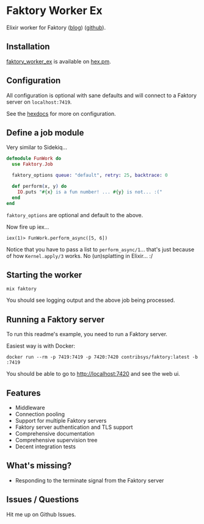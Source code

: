 # Faktory Worker Ex

Elixir worker for Faktory ([blog](http://www.mikeperham.com/2017/10/24/introducing-faktory/)) ([github](https://github.com/contribsys/faktory)).

## Installation

[faktory_worker_ex](https://hex.pm/packages/faktory_worker_ex) is available on
[hex.pm](https://hex.pm).

## Configuration

All configuration is optional with sane defaults and will connect to a
Faktory server on `localhost:7419`.

See the
[hexdocs](https://hexdocs.pm/faktory_worker_ex/Faktory.Configuration.html)
for more on configuration.

## Define a job module

Very similar to Sidekiq...

```elixir
defmodule FunWork do
  use Faktory.Job

  faktory_options queue: "default", retry: 25, backtrace: 0

  def perform(x, y) do
    IO.puts "#{x} is a fun number! ... #{y} is not... :("
  end
end
```

`faktory_options` are optional and default to the above.

Now fire up iex...

```
iex(1)> FunWork.perform_async([5, 6])
```

Notice that you have to pass a list to `perform_async/1`... that's just because
of how `Kernel.apply/3` works. No (un)splatting in Elixir... :/

## Starting the worker

`mix faktory`

You should see logging output and the above job being processed.

## Running a Faktory server

To run this readme's example, you need to run a Faktory server.

Easiest way is with Docker:
```
docker run --rm -p 7419:7419 -p 7420:7420 contribsys/faktory:latest -b :7419
```

You should be able to go to [http://localhost:7420](http://localhost:7420) and see the web ui.

## Features

* Middleware
* Connection pooling
* Support for multiple Faktory servers
* Faktory server authentication and TLS support
* Comprehensive documentation
* Comprehensive supervision tree
* Decent integration tests

## What's missing?

* Responding to the terminate signal from the Faktory server

## Issues / Questions

Hit me up on Github Issues.
